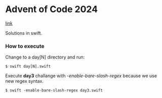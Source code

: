 # Advent of Code 2024

[link](https://adventofcode.com/2024)

Solutions in swift.

### How to execute

Change to a day[N] directory and run:

```shell
$ swift day[N].swift
```

Execute **day3** challange with _-enable-bare-slash-regex_ because we use new regex syntax.

```shell
$ swift -enable-bare-slash-regex day3.swift
```
